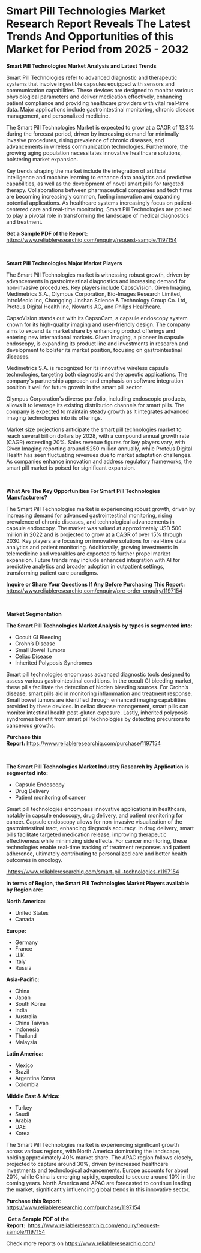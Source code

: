 <p><h1>Smart Pill Technologies Market Research Report Reveals The Latest Trends And Opportunities of this Market for Period from 2025 - 2032</h1></p><p><strong>Smart Pill Technologies Market Analysis and Latest Trends</strong></p>
<p><p>Smart Pill Technologies refer to advanced diagnostic and therapeutic systems that involve ingestible capsules equipped with sensors and communication capabilities. These devices are designed to monitor various physiological parameters and deliver medication effectively, enhancing patient compliance and providing healthcare providers with vital real-time data. Major applications include gastrointestinal monitoring, chronic disease management, and personalized medicine.</p><p>The Smart Pill Technologies Market is expected to grow at a CAGR of 12.3% during the forecast period, driven by increasing demand for minimally invasive procedures, rising prevalence of chronic diseases, and advancements in wireless communication technologies. Furthermore, the growing aging population necessitates innovative healthcare solutions, bolstering market expansion. </p><p>Key trends shaping the market include the integration of artificial intelligence and machine learning to enhance data analytics and predictive capabilities, as well as the development of novel smart pills for targeted therapy. Collaborations between pharmaceutical companies and tech firms are becoming increasingly common, fueling innovation and expanding potential applications. As healthcare systems increasingly focus on patient-centered care and real-time monitoring, Smart Pill Technologies are poised to play a pivotal role in transforming the landscape of medical diagnostics and treatment.</p></p>
<p><strong>Get a Sample PDF of the Report:&nbsp;</strong> <a href="https://www.reliableresearchiq.com/enquiry/request-sample/1197154?utm_campaign=1170&utm_medium=2&utm_source=Github&utm_content=ia&utm_term=03032025&utm_id=smart-pill-technologies">https://www.reliableresearchiq.com/enquiry/request-sample/1197154</a></p>
<p>&nbsp;</p>
<p><strong>Smart Pill Technologies Major Market Players</strong></p>
<p><p>The Smart Pill Technologies market is witnessing robust growth, driven by advancements in gastrointestinal diagnostics and increasing demand for non-invasive procedures. Key players include CapsoVision, Given Imaging, Medimetrics S.A., Olympus Corporation, Bio-Images Research Limited, IntroMedic Inc, Chongqing Jinshan Science & Technology Group Co. Ltd, Proteus Digital Health Inc, Novartis AG, and Philips Healthcare.</p><p>CapsoVision stands out with its CapsoCam, a capsule endoscopy system known for its high-quality imaging and user-friendly design. The company aims to expand its market share by enhancing product offerings and entering new international markets. Given Imaging, a pioneer in capsule endoscopy, is expanding its product line and investments in research and development to bolster its market position, focusing on gastrointestinal diseases.</p><p>Medimetrics S.A. is recognized for its innovative wireless capsule technologies, targeting both diagnostic and therapeutic applications. The company's partnership approach and emphasis on software integration position it well for future growth in the smart pill sector.</p><p>Olympus Corporation's diverse portfolio, including endoscopic products, allows it to leverage its existing distribution channels for smart pills. The company is expected to maintain steady growth as it integrates advanced imaging technologies into its offerings.</p><p>Market size projections anticipate the smart pill technologies market to reach several billion dollars by 2028, with a compound annual growth rate (CAGR) exceeding 20%. Sales revenue figures for key players vary, with Given Imaging reporting around $250 million annually, while Proteus Digital Health has seen fluctuating revenues due to market adaptation challenges. As companies enhance innovation and address regulatory frameworks, the smart pill market is poised for significant expansion.</p></p>
<p>&nbsp;</p>
<p><strong>What Are The Key Opportunities For Smart Pill Technologies Manufacturers?</strong></p>
<p><p>The Smart Pill Technologies market is experiencing robust growth, driven by increasing demand for advanced gastrointestinal monitoring, rising prevalence of chronic diseases, and technological advancements in capsule endoscopy. The market was valued at approximately USD 500 million in 2022 and is projected to grow at a CAGR of over 15% through 2030. Key players are focusing on innovative solutions for real-time data analytics and patient monitoring. Additionally, growing investments in telemedicine and wearables are expected to further propel market expansion. Future trends may include enhanced integration with AI for predictive analytics and broader adoption in outpatient settings, transforming patient care paradigms.</p></p>
<p><strong>Inquire or Share Your Questions If Any Before Purchasing This Report:</strong> <a href="https://www.reliableresearchiq.com/enquiry/pre-order-enquiry/1197154?utm_campaign=1170&utm_medium=2&utm_source=Github&utm_content=ia&utm_term=03032025&utm_id=smart-pill-technologies">https://www.reliableresearchiq.com/enquiry/pre-order-enquiry/1197154</a></p>
<p>&nbsp;</p>
<p><strong>Market Segmentation</strong></p>
<p><strong>The Smart Pill Technologies Market Analysis by types is segmented into:</strong></p>
<p><ul><li>Occult GI Bleeding</li><li>Crohn’s Disease</li><li>Small Bowel Tumors</li><li>Celiac Disease</li><li>Inherited Polyposis Syndromes</li></ul></p>
<p><p>Smart pill technologies encompass advanced diagnostic tools designed to assess various gastrointestinal conditions. In the occult GI bleeding market, these pills facilitate the detection of hidden bleeding sources. For Crohn’s disease, smart pills aid in monitoring inflammation and treatment response. Small bowel tumors are identified through enhanced imaging capabilities provided by these devices. In celiac disease management, smart pills can monitor intestinal health post-gluten exposure. Lastly, inherited polyposis syndromes benefit from smart pill technologies by detecting precursors to cancerous growths.</p></p>
<p><strong>Purchase this Report:&nbsp;</strong><a href="https://www.reliableresearchiq.com/purchase/1197154?utm_campaign=1170&utm_medium=2&utm_source=Github&utm_content=ia&utm_term=03032025&utm_id=smart-pill-technologies">https://www.reliableresearchiq.com/purchase/1197154</a></p>
<p>&nbsp;</p>
<p><strong>The Smart Pill Technologies Market Industry Research by Application is segmented into:</strong></p>
<p><ul><li>Capsule Endoscopy</li><li>Drug Delivery</li><li>Patient monitoring of cancer</li></ul></p>
<p><p>Smart pill technologies encompass innovative applications in healthcare, notably in capsule endoscopy, drug delivery, and patient monitoring for cancer. Capsule endoscopy allows for non-invasive visualization of the gastrointestinal tract, enhancing diagnosis accuracy. In drug delivery, smart pills facilitate targeted medication release, improving therapeutic effectiveness while minimizing side effects. For cancer monitoring, these technologies enable real-time tracking of treatment responses and patient adherence, ultimately contributing to personalized care and better health outcomes in oncology.</p></p>
<p><a href="https://www.reliableresearchiq.com/smart-pill-technologies-r1197154?utm_campaign=1170&utm_medium=2&utm_source=Github&utm_content=ia&utm_term=03032025&utm_id=smart-pill-technologies">&nbsp;https://www.reliableresearchiq.com/smart-pill-technologies-r1197154</a></p>
<p><strong>In terms of Region, the Smart Pill Technologies Market Players available by Region are:</strong></p>
<p>
    <p> <strong> North America: </strong>
        <ul>
            <li>United States</li>
            <li>Canada</li>
        </ul>
        </p> 
    <p> <strong> Europe: </strong>
        <ul>
            <li>Germany</li>
            <li>France</li>
            <li>U.K.</li>
            <li>Italy</li>
            <li>Russia</li>
        </ul>
        </p> 
    <p> <strong> Asia-Pacific: </strong>
        <ul>
            <li>China</li>
            <li>Japan</li>
            <li>South Korea</li>
            <li>India</li>
            <li>Australia</li>
            <li>China Taiwan</li>
            <li>Indonesia</li>
            <li>Thailand</li>
            <li>Malaysia</li>
        </ul>
        </p> 
    <p> <strong> Latin America: </strong>
        <ul>
            <li>Mexico</li>
            <li>Brazil</li>
            <li>Argentina Korea</li>
            <li>Colombia</li>
        </ul>
        </p> 
    <p> <strong> Middle East & Africa: </strong>
        <ul>
            <li>Turkey</li>
            <li>Saudi</li>
            <li>Arabia</li>
            <li>UAE</li>
            <li>Korea</li>
        </ul>
    </p>
    </p>
<p><p>The Smart Pill Technologies market is experiencing significant growth across various regions, with North America dominating the landscape, holding approximately 40% market share. The APAC region follows closely, projected to capture around 30%, driven by increased healthcare investments and technological advancements. Europe accounts for about 20%, while China is emerging rapidly, expected to secure around 10% in the coming years. North America and APAC are forecasted to continue leading the market, significantly influencing global trends in this innovative sector.</p></p>
<p><strong>Purchase this Report: </strong><a href="https://www.reliableresearchiq.com/purchase/1197154?utm_campaign=1170&utm_medium=2&utm_source=Github&utm_content=ia&utm_term=03032025&utm_id=smart-pill-technologies">https://www.reliableresearchiq.com/purchase/1197154</a></p>
<p>&nbsp;<strong>Get a Sample PDF of the Report:&nbsp;&nbsp;</strong><a href="https://www.reliableresearchiq.com/enquiry/request-sample/1197154?utm_campaign=1170&utm_medium=2&utm_source=Github&utm_content=ia&utm_term=03032025&utm_id=smart-pill-technologies">https://www.reliableresearchiq.com/enquiry/request-sample/1197154</a></p>
<p><strong></strong></p>
<p>Check more reports on <a href="https://www.reliableresearchiq.com/?utm_campaign=1170&utm_medium=2&utm_source=Github&utm_content=ia&utm_term=03032025&utm_id=smart-pill-technologies">https://www.reliableresearchiq.com/</a></p>